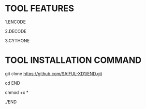 # TOOL FEATURES

1.ENCODE

2.DECODE

3.CYTHONE

# TOOL INSTALLATION COMMAND

git clone https://github.com/SAIFUL-XD1/END.git

cd END

chmod +x *

./END
